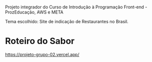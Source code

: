 Projeto integrador do Curso de Introdução à Programação Front-end - ProzEducação, AWS e META 

Tema escolhido: Site de indicação de Restaurantes no Brasil.

 # Roteiro do Sabor
 https://projeto-grupo-02.vercel.app/
